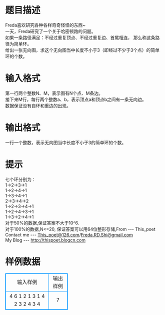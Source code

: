 # 

 
 # 题目描述 
Freda喜欢研究各种各样奇奇怪怪的东西~<BR>一天，Freda研究了一个关于哈密顿路的问题。<BR>如果一条路径满足：不经过重复顶点、不经过重复边、首尾相连，&nbsp;那么称这条路径为简单环。<BR>给出一张无向图，求这个无向图当中长度不小于3（即经过不少于3个点）的简单环的个数。 

 
 # 输入格式 
第一行两个整数N、M，表示图有N个点、M条边。<BR>接下来M行，每行两个整数a、b，表示顶点a和顶点b之间有一条无向边。<BR>数据保证没有自环和重边的出现。 

 
 # 输出格式 
一行一个整数，表示无向图当中长度不小于3的简单环的个数。 

 
 # 提示 
七个环分别为：<BR>1-&gt;2-&gt;3-&gt;1<BR>1-&gt;2-&gt;4-&gt;1<BR>1-&gt;3-&gt;4-&gt;1<BR>2-&gt;3-&gt;4-&gt;2<BR>1-&gt;2-&gt;3-&gt;4-&gt;1<BR>1-&gt;2-&gt;4-&gt;3-&gt;1<BR>1-&gt;3-&gt;2-&gt;4-&gt;1<BR>对于50%的数据,保证答案不大于10^6.<BR>对于100%的数据,N&lt;=20,&nbsp;保证答案可以用64位整形存储,From&nbsp;---&nbsp;This_poet<BR>Contact&nbsp;me&nbsp;---&nbsp;This_poet@126.com/Freda.RD.Shi@gmail.com<BR>My&nbsp;Blog&nbsp;---&nbsp;http://thispoet.blogcn.com 
# 样例数据
<style>
        table,table tr th, table tr td { border:1px solid #0094ff; }
        table { width: 200px; min-height: 25px; line-height: 25px; text-align: center; border-collapse: collapse;}   
    </style>
<table>
	<tr>
		<td>输入样例</td>
		<td>输出样例</td>
	</tr>
<tr><td>4 6
1 2
1 3
1 4
2 3
2 4
3 4
</td><td>7
</td></tr></table>
